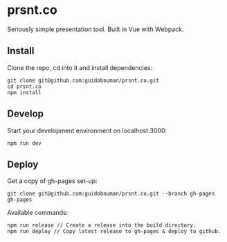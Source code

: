 # prsnt.co
Seriously simple presentation tool. Built in Vue with Webpack.

## Install

Clone the repo, cd into it and install dependencies:
```
git clone git@github.com:guidobouman/prsnt.co.git
cd prsnt.co
npm install
```

## Develop

Start your development environment on localhost:3000:
```
npm run dev
```

## Deploy

Get a copy of gh-pages set-up:
```
git clone git@github.com:guidobouman/prsnt.co.git --branch gh-pages gh-pages
```

Available commands:
```
npm run release // Create a release into the build directory.
npm run deploy // Copy latest release to gh-pages & deploy to github.
```
